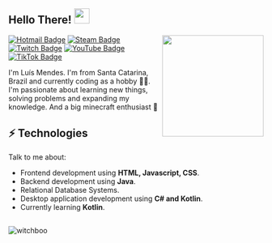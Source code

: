 
<h2> Hello There! <img src="https://i.imgur.com/1EbrBcz.gif" width="30px"></h2>

<img align='right' src='https://user-images.githubusercontent.com/5713670/87202985-820dcb80-c2b6-11ea-9f56-7ec461c497c3.gif' width='200"'>

[![Hotmail Badge](https://img.shields.io/badge/Microsoft_Outlook-0078D4?style=for-the-badge&logo=microsoft-outlook&logoColor=white&link=mailto:soconfirmo@hotmail.com)](mailto:soconfirmo@hotmail.com)
[![Steam Badge](https://img.shields.io/badge/steam-%23000000.svg?style=for-the-badge&logo=steam&logoColor=white)](https://steamcommunity.com/id/witchboo/)
[![Twitch Badge](https://img.shields.io/badge/Twitch-9146FF?style=for-the-badge&logo=twitch&logoColor=white)](https://twitch.tv/bruxaboo)
[![YouTube Badge](https://img.shields.io/badge/YouTube-FF0000?style=for-the-badge&logo=youtube&logoColor=white)](https://youtube.com/@WitchBoo)
[![TikTok Badge](https://img.shields.io/badge/TikTok-000000?style=for-the-badge&logo=tiktok&logoColor=white)](https://tiktok.com/@witchboo)

I'm Luís Mendes. I'm from Santa Catarina, Brazil and currently coding as a hobby 👨‍💻. I'm passionate about learning new things, solving problems and expanding my knowledge. And a big minecraft enthusiast 🧱

## ⚡ Technologies
Talk to me about:
- Frontend development using **HTML, Javascript, CSS**.
- Backend development using **Java**.
- Relational Database Systems.
- Desktop application development using **C# and Kotlin**.
- Currently learning **Kotlin**.
##
<img align="center" src="https://github-readme-stats-witchboo.vercel.app/api?username=witchboo&count_private=true&show_icons=true&locale=en" alt="witchboo" />

